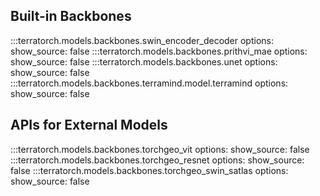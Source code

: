 ## Built-in Backbones
:::terratorch.models.backbones.swin_encoder_decoder
    options:
        show_source: false
:::terratorch.models.backbones.prithvi_mae
    options:
        show_source: false
:::terratorch.models.backbones.unet
    options:
        show_source: false
:::terratorch.models.backbones.terramind.model.terramind
    options:
        show_source: false
## APIs for External Models
:::terratorch.models.backbones.torchgeo_vit
    options:
        show_source: false
:::terratorch.models.backbones.torchgeo_resnet
    options:
        show_source: false
:::terratorch.models.backbones.torchgeo_swin_satlas
    options:
        show_source: false

